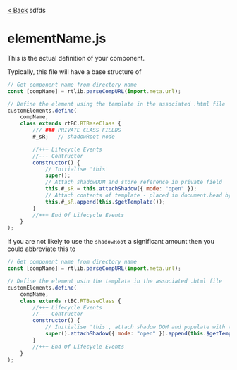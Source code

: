 [< Back](README.md)
sdfds
# elementName.js
This is the actual definition of your component.

Typically, this file will have a base structure of
```js
// Get component name from directory name
const [compName] = rtlib.parseCompURL(import.meta.url);

// Define the element using the template in the associated .html file
customElements.define(
    compName,
    class extends rtBC.RTBaseClass {
        /// ### PRIVATE CLASS FIELDS
        #_sR;   // shadowRoot node

        //+++ Lifecycle Events
        //--- Contructor
        constructor() {
            // Initialise 'this'
            super();
            // Attach shadowDOM and store reference in private field
            this.#_sR = this.attachShadow({ mode: "open" });
            // Attach contents of template - placed in document.head by LoadComponent()
            this.#_sR.append(this.$getTemplate());
        }
        //+++ End Of Lifecycle Events
    }
);
```
If you are not likely to use the `shadowRoot` a significant amount then you could abbreviate this to
```js
// Get component name from directory name
const [compName] = rtlib.parseCompURL(import.meta.url);

// Define the element usin the template in the associated .html file
customElements.define(
    compName,
    class extends rtBC.RTBaseClass {
        //+++ Lifecycle Events
        //--- Contructor
        constructor() {
            // Initialise 'this', attach shadow DOM and populate with template
            super().attachShadow({ mode: "open" }).append(this.$getTemplate());
        }
        //+++ End Of Lifecycle Events
    }
);
```